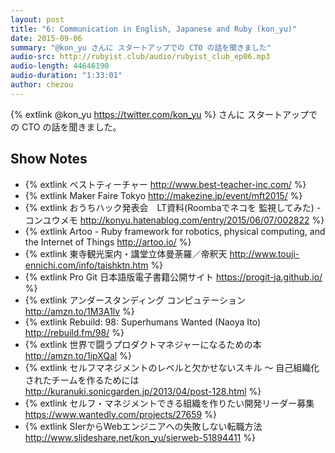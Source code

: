 ```yaml
---
layout: post
title: "6: Communication in English, Japanese and Ruby (kon_yu)"
date: 2015-09-06
summary: "@kon_yu さんに スタートアップでの CTO の話を聞きました"
audio-src: http://rubyist.club/audio/rubyist_club_ep06.mp3
audio-length: 44646190
audio-duration: "1:33:01"
author: chezou
---
```


{% extlink @kon_yu https://twitter.com/kon_yu %} さんに スタートアップでの CTO の話を聞きました。

## Show Notes

- {% extlink ベストティーチャー http://www.best-teacher-inc.com/ %}
- {% extlink Maker Faire Tokyo http://makezine.jp/event/mft2015/ %}
- {% extlink おうちハック発表会　LT資料(Roombaでネコを 監視してみた) - コンユウメモ http://konyu.hatenablog.com/entry/2015/06/07/002822 %}
- {% extlink Artoo - Ruby framework for robotics, physical computing, and the Internet of Things http://artoo.io/ %}
- {% extlink 東寺観光案内・講堂立体曼荼羅／帝釈天 http://www.touji-ennichi.com/info/taishktn.htm %}
- {% extlink Pro Git 日本語版電子書籍公開サイト https://progit-ja.github.io/ %}
- {% extlink アンダースタンディング コンピュテーション http://amzn.to/1M3A1lv %}
- {% extlink Rebuild: 98: Superhumans Wanted (Naoya Ito) http://rebuild.fm/98/ %}
- {% extlink 世界で闘うプロダクトマネジャーになるための本 http://amzn.to/1ipXQal %}
- {% extlink セルフマネジメントのレベルと欠かせないスキル 〜 自己組織化されたチームを作るためには http://kuranuki.sonicgarden.jp/2013/04/post-128.html %}
- {% extlink セルフ・マネジメントできる組織を作りたい開発リーダー募集 https://www.wantedly.com/projects/27659 %}
- {% extlink SIerからWebエンジニアへの失敗しない転職方法 http://www.slideshare.net/kon_yu/sierweb-51894411 %}
